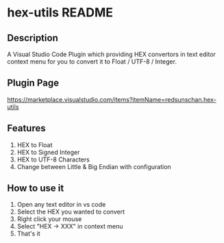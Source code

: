 # hex-utils README

## Description
A Visual Studio Code Plugin which providing HEX convertors in text editor context menu for you to convert it to Float / UTF-8 / Integer.  

## Plugin Page
https://marketplace.visualstudio.com/items?itemName=redsunschan.hex-utils

## Features
1. HEX to Float
2. HEX to Signed Integer
3. HEX to UTF-8 Characters
4. Change between Little & Big Endian with configuration

## How to use it
1. Open any text editor in vs code
2. Select the HEX you wanted to convert
3. Right click your mouse
4. Select "HEX -> XXX" in context menu
5. That's it
